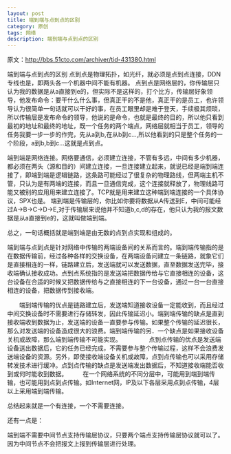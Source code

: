 ```yaml
---
layout: post
title: 端到端与点到点的区别
category: 原创
tags: 网络
description: 端到端与点到点的区别
---
```


原文：http://bbs.51cto.com/archiver/tid-431380.html

端到端与点到点的区别
点到点是物理拓扑，如光纤，就必须是点到点连接，DDN专线也是，即两头各一个机器中间不能有机器。 
点到点是网络层的，你传输层只认为我的数据是从a直接到e的，但实际不是这样的，打个比方，传输层好象领导，他发布命令：要干什么什么事，但真正干的不是他，真正干的是员工，也许领导认为很简单一句话就可以干好的事，在员工眼里却是难于登天，手续极其烦琐，所以传输层是发布命令的领导，他说的是命令，也就是最终的目的，所以他只看到最初的地址和最终的地址，既一个任务的两个端点，网络层就相当于员工，领导的任务我要一步一步的作完，先从a到b,在从b到c...,所以他看到的只是整个任务的一个阶段，a到b,b到c...这就是点到点。 

端到端是网络连接。网络要通信，必须建立连接，不管有多远，中间有多少机器，都必须在两头（源和目的）间建立连接，一旦连接建立起来，就说已经是端到端连接了，即端到端是逻辑链路，这条路可能经过了很复杂的物理路线，但两端主机不管，只认为是有两端的连接，而且一旦通信完成，这个连接就释放了，物理线路可能又被别的应用用来建立连接了。TCP就是用来建立这种端到端连接的一个具体协议，SPX也是。 
端到端是传输层的，你比如你要将数据从A传送到E，中间可能经过A->B->C->D->E,对于传输层来说他并不知道b,c,d的存在，他只认为我的报文数据是从a直接到e的，这就叫做端到端。 

总之，一句话概括就是端到端是由无数的点到点实现和组成的。

端到端与点到点是针对网络中传输的两端设备间的关系而言的。端到端传输指的是在数据传输前，经过各种各样的交换设备，在两端设备问建立一条链路，就象它们是直接相连的一样，链路建立后，发送端就可以发送数据，直至数据发送完毕，接收端确认接收成功。点到点系统指的是发送端把数据传给与它直接相连的设备，这台设备在合适的时候又把数据传给与之直接相连的下一台设备，通过一台一台直接相连的设备，把数据传到接收端。 

　　端到端传输的优点是链路建立后，发送端知道接收设备一定能收到，而且经过中间交换设备时不需要进行存储转发，因此传输延迟小。端到端传输的缺点是直到接收端收到数据为止，发送端的设备一直要参与传输。如果整个传输的延迟很长，那么对发送端的设备造成很大的浪费。端到端传输的另．一个缺点是如果接收设备关机或故障，那么端到端传输不可能实现。
　　 
　　点到点传输的优点是发送端设备送出数据后，它的任务已经完成，不需要参与整个传输过程，这样不会浪费发送端设备的资源。另外，即使接收端设备关机或故障，点到点传输也可以采用存储转发技术进行缓冲。点到点传输的缺点是发送端发出数据后，不知道接收端能否收到或何时能收到数据。 
　　
在一个网络系统的不同分层中，可能用到端到端传输，也可能用到点到点传输。如Internet网，IP及以下各层采用点到点传输，4层以上采用端到端传输。

总结起来就是一个有连接，一个不需要连接。

还有一点是：

端到端不需要中间节点支持传输层协议，只要两个端点支持传输层协议就可以了。因为中间节点不会把报文上报到传输层进行处理。